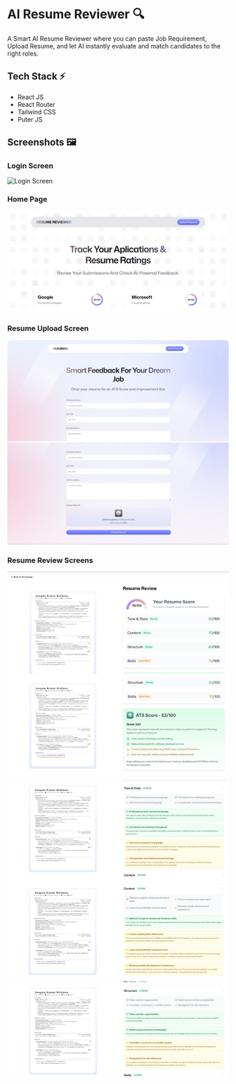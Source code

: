 # AI Resume Reviewer 🔍

A Smart AI Resume Reviewer where you can paste Job Requirement, Upload Resume, and let AI instantly evaluate and match candidates to the right roles.

## Tech Stack ⚡

- React JS
- React Router
- Tailwind CSS
- Puter JS

## Screenshots 🖼️

### Login Screen

![Login Screen](screenshots/login.png)

### Home Page

![Home Page](screenshots/home-page.png)

### Resume Upload Screen

![Write Company and Job Description](screenshots/upload-screen-1.png)
![Upload Resume](screenshots/upload-screen-2.png)

### Resume Review Screens

![Get Resume Review](screenshots/review-screen-1.png)
![Get Detailed Resume Review ](screenshots/review-screen-2.png)
![Tone & Style](screenshots/review-screen-3.png)
![Content](screenshots/review-screen-4.png)
![Structure](screenshots/review-screen-5.png)
